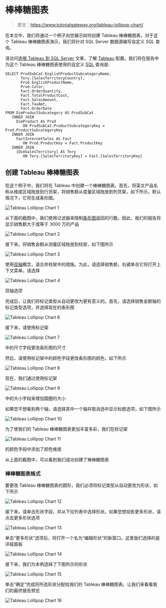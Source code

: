 # 棒棒糖图表

> 原文：<https://www.tutorialgateway.org/tableau-lollipop-chart/>

在本文中，我们将通过一个例子向您展示如何创建 Tableau 棒棒糖图表。对于这个 Tableau 棒棒糖图表演示，我们将针对 SQL Server 数据源编写自定义 SQL 查询。

请访问[连接 Tableau 到 SQL Server](https://www.tutorialgateway.org/connecting-tableau-to-sql-server/) 文章，了解 [Tableau](https://www.tutorialgateway.org/tableau/) 配置。我们将在报告中为这个 Tableau 棒棒糖图表使用的自定义 [SQL](https://www.tutorialgateway.org/sql/) 查询是:

```
SELECT ProdSubCat.EnglishProductSubcategoryName, 
       Tery.[SalesTerritoryCountry], 
       Prod.EnglishProductName, 
       Prod.Color, 
       Fact.OrderQuantity, 
       Fact.TotalProductCost, 
       Fact.SalesAmount, 
       Fact.TaxAmt, 
       Fact.OrderDate
FROM DimProductSubcategory AS ProdSubCat
   INNER JOIN
     DimProduct AS Prod 
        ON ProdSubCat.ProductSubcategoryKey = Prod.ProductSubcategoryKey 
   INNER JOIN
     FactInternetSales AS Fact 
        ON Prod.ProductKey = Fact.ProductKey 
   INNER JOIN
     [DimSalesTerritory] AS Tery 
        ON Tery.[SalesTerritoryKey] = Fact.[SalesTerritoryKey]
```

## 创建 Tableau 棒棒糖图表

在这个例子中，我们将在 Tableau 中创建一个棒棒糖图表。首先，将英文产品名称从维度区域拖放到行货架，将销售额从度量区域拖放到列货架，如下所示。默认情况下，它将生成条形图。

![Tableau Lollipop Chart 1](img/01e7c60c412985faefbd9980400a8003.png)

从下面的截图中，我们使用过滤器来限制[条形图](https://www.tutorialgateway.org/bar-chart-in-tableau/)返回的行数。因此，我们的报告将显示销售额大于或等于 3000 万的产品

![Tableau Lollipop Chart 2](img/3866bf46b41e93c1bd35dce0b923032e.png)

接下来，将销售金额从测量区域拖放到柱架，如下图所示

![Tableau Lollipop Chart 3](img/1b44c75d9f06e1b5ea9874f2608f3a72.png)

使用[双轴](https://www.tutorialgateway.org/tableau-dual-axis/)概念，请合并柱架中的措施。为此，请选择销售额，右键单击它将打开上下文菜单。请选择

![Tableau Lollipop Chart 4](img/93893a021da121fa5bdaf0af5d20f401.png)

双轴选项

完成后，让我们将标记类型从自动更改为更有意义的。首先，请选择销售金额轴的标记类型选项，并选择现在的条形图

![Tableau Lollipop Chart 6](img/36c7c00c66acd0bb0df69ac0714f6de6.png)

接下来，请使用标记架

![Tableau Lollipop Chart 7](img/0bfcde6818a6c2652e015fd4ed5c1042.png)

中的尺寸字段更改条形图的尺寸

然后，请使用标记架中的颜色字段更改条形图的颜色，如下所示

![Tableau Lollipop Chart 8](img/e10a25fd027864ba786fa4f5302e7c46.png)

现在，我们通过使用标记架

![Tableau Lollipop Chart 9](img/c5fad78cf83baf714160890654f17145.png)

中的大小字段来增加圆圈的大小

如果您不想看到两个轴，请选择其中一个轴并取消选中显示标题选项，如下图所示

![Tableau Lollipop Chart 10](img/a555adf2593a6e6e9043478321f43ef1.png)

为了使我们的 Tableau 棒棒糖图表更加丰富多彩，我们在标记架

![Tableau Lollipop Chart 11](img/f98e4b264de4577ac2ffd8cdb2079683.png)

的颜色字段中添加了颜色维度

从上面的截图中，可以看到我们成功创建了棒棒糖图表

### 棒棒糖图表格式

要更改 Tableau 棒棒糖图表的圆形，我们必须将标记类型从自动更改为形状，如下所示

![Tableau Lollipop Chart 12](img/11992cf957906f760dba1e416d8f384f.png)

接下来，请单击形状字段，并从下拉列表中选择形状。如果您想投影更多形状，请点击更多形状选项

![Tableau Lollipop Chart 13](img/5b1eabb252adfbf2ca9b39af00e5ca99.png)

单击“更多形状”选项后，将打开一个名为“编辑形状”的新窗口。这里我们选择的是评级面板

![Tableau Lollipop Chart 14](img/32fc03ed00ca0d51ec41e24d891f8b04.png)

接下来，我们为本例选择了下图所示的形状

![Tableau Lollipop Chart 15](img/58483f227b37e9bd696b37244dad960d.png)

单击“确定”完成将所选形状分配给我们的 Tableau 棒棒糖图表。让我们来看看我们的最终报告预览

![Tableau Lollipop Chart 16](img/7de28154632e2d429ac2abd32ac429d0.png)